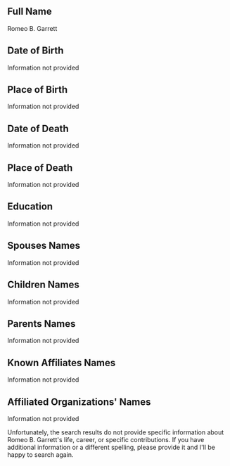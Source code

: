 ## Full Name
Romeo B. Garrett

## Date of Birth
Information not provided

## Place of Birth
Information not provided

## Date of Death
Information not provided

## Place of Death
Information not provided

## Education
Information not provided

## Spouses Names
Information not provided

## Children Names
Information not provided

## Parents Names
Information not provided

## Known Affiliates Names
Information not provided

## Affiliated Organizations' Names
Information not provided

Unfortunately, the search results do not provide specific information about Romeo B. Garrett's life, career, or specific contributions. If you have additional information or a different spelling, please provide it and I'll be happy to search again.
